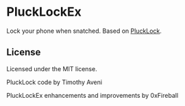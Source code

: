 
# PluckLockEx

Lock your phone when snatched. Based on [PluckLock](https://github.com/SyntaxBlitz/PluckLock).

## License

Licensed under the MIT license.

PluckLock code by Timothy Aveni

PluckLockEx enhancements and improvements by 0xFireball
